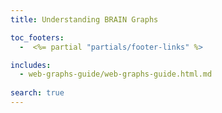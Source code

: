 ```yaml
---
title: Understanding BRAIN Graphs

toc_footers:
  -  <%= partial "partials/footer-links" %>

includes:
  - web-graphs-guide/web-graphs-guide.html.md
  
search: true
---
```

